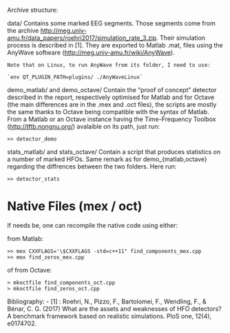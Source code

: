Archive structure:

data/
    Contains some marked EEG segments. Those segments come from the archive
    http://meg.univ-amu.fr/data_papers/roehri2017/simulation_rate_3.zip. Their
    simulation process is described in [1]. They are exported to Matlab .mat,
    files using the AnyWave software (http://meg.univ-amu.fr/wiki/AnyWave).

    Note that on Linux, to run AnyWave from its folder, I need to use:

    `env QT_PLUGIN_PATH=plugins/ ./AnyWaveLinux`

demo_matlab/ and demo_octave/
    Contain the “proof of concept” detector described in the report,
    respectively optimised for Matlab and for Octave (the main differences
    are in the .mex and .oct files), the scripts are mostly the same thanks
    to Octave being compatible with the syntax of Matlab.
    From a Matlab or an Octave instance having the Time-Frequency Toolbox
    (http://tftb.nongnu.org/) avalaible on its path, just run:

```
>> detector_demo
```

stats_matlab/ and stats_octave/
    Contain a script that produces statistics on a number of marked HFOs.
    Same remark as for demo_{matlab,octave} regarding the diffrences between
    the two folders.
    Here run:

```
>> detector_stats
```

# Native Files (mex / oct)

If needs be, one can recompile the native code using either: 

from Matlab:
```
>> mex CXXFLAGS='\$CXXFLAGS -std=c++11" find_components_mex.cpp
>> mex find_zeros_mex.cpp
```

of from Octave:
```
> mkoctfile find_components_oct.cpp
> mkoctfile find_zeros_oct.cpp
```

Bibliography:
    - [1] : Roehri, N., Pizzo, F., Bartolomei, F., Wendling, F., & Bénar, C. G. (2017)
        What are the assets and weaknesses of HFO detectors? A benchmark framework
        based on realistic simulations.
        PloS one, 12(4), e0174702.
